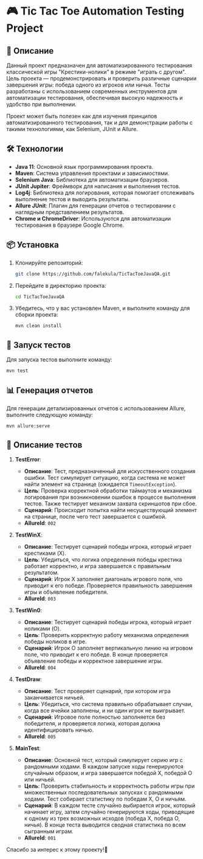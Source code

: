 
# 🎮 Tic Tac Toe Automation Testing Project

## 📜 Описание

Данный проект предназначен для автоматизированного тестирования классической игры "Крестики-нолики" в режиме "играть с другом". Цель проекта — продемонстрировать и проверить различные сценарии завершения игры: победа одного из игроков или ничья. Тесты разработаны с использованием современных инструментов для автоматизации тестирования, обеспечивая высокую надежность и удобство при выполнении.

Проект может быть полезен как для изучения принципов автоматизированного тестирования, так и для демонстрации работы с такими технологиями, как Selenium, JUnit и Allure.

## 🛠️ Технологии

- **Java 11**: Основной язык программирования проекта.
- **Maven**: Система управления проектами и зависимостями.
- **Selenium Java**: Библиотека для автоматизации браузеров.
- **JUnit Jupiter**: Фреймворк для написания и выполнения тестов.
- **Log4j**: Библиотека для логирования, которая помогает отслеживать выполнение тестов и выводить результаты.
- **Allure JUnit**: Плагин для генерации отчетов о тестировании с наглядным представлением результатов.
- **Chrome и ChromeDriver**: Используются для автоматизации тестирования в браузере Google Chrome.

## 📦 Установка

1. Клонируйте репозиторий:
   ```bash
   git clone https://github.com/falekula/TicTacToeJavaQA.git
   ```

2. Перейдите в директорию проекта:
   ```bash
   cd TicTacToeJavaQA
   ```

3. Убедитесь, что у вас установлен Maven, и выполните команду для сборки проекта:
   ```bash
   mvn clean install
   ```

## 🚀 Запуск тестов

Для запуска тестов выполните команду:
```bash
mvn test
```

## 📊 Генерация отчетов

Для генерации детализированных отчетов с использованием Allure, выполните следующую команду:
```bash
mvn allure:serve
```

## 🧪 Описание тестов

1. **TestError**:
   - **Описание**: Тест, предназначенный для искусственного создания ошибки. Тест симулирует ситуацию, когда система не может найти элемент на странице (ожидается `TimeoutException`).
   - **Цель**: Проверка корректной обработки таймаутов и механизма логирования при возникновении ошибок в процессе выполнения тестов. Также тестирует механизм захвата скриншотов при сбое.
   - **Сценарий**: Происходит попытка найти несуществующий элемент на странице, после чего тест завершается с ошибкой.
   - **AllureId**: `002`

2. **TestWinX**:
   - **Описание**: Тестирует сценарий победы игрока, который играет крестиками (X).
   - **Цель**: Убедиться, что логика определения победы крестика работает корректно, и игра завершается с правильным результатом.
   - **Сценарий**: Игрок X заполняет диагональ игрового поля, что приводит к его победе. Проверяется правильность завершения игры и объявление победителя.
   - **AllureId**: `003`

3. **TestWin0**:
   - **Описание**: Тестирует сценарий победы игрока, который играет ноликами (O).
   - **Цель**: Проверить корректную работу механизма определения победы ноликов в игре.
   - **Сценарий**: Игрок O заполняет вертикальную линию на игровом поле, что приводит к его победе. В конце проверяется объявление победы и корректное завершение игры.
   - **AllureId**: `004`

4. **TestDraw**:
   - **Описание**: Тест проверяет сценарий, при котором игра заканчивается ничьей.
   - **Цель**: Убедиться, что система правильно обрабатывает случаи, когда все ячейки заполнены, и ни один игрок не выигрывает.
   - **Сценарий**: Игровое поле полностью заполняется без победителя, и проверяется логика, которая должна идентифицировать ничью.
   - **AllureId**: `005`

5. **MainTest**:
   - **Описание**: Основной тест, который симулирует серию игр с рандомными ходами. В каждом запуске ходы генерируются случайным образом, и игра завершается победой X, победой O или ничьей.
   - **Цель**: Проверить стабильность и корректность работы игры при множественных последовательных запусках с рандомными ходами. Тест собирает статистику по победам X, O и ничьям.
   - **Сценарий**: В каждом тесте случайно выбирается игрок, который начинает игру, затем случайно генерируются ходы, приводящие к одному из трех возможных исходов (победа X, победа O, ничья). В конце теста выводится сводная статистика по всем сыгранным играм.
   - **AllureId**: `001`

Спасибо за интерес к этому проекту!🚀
